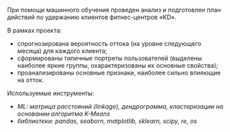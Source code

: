 При помощи машинного обучения проведен анализ и подготовлен план действий по удержанию клиентов фитнес-центров «KD». 

В рамках проекта:
* спрогнозирована вероятность оттока (на уровне следующего месяца) для каждого клиента; 
* сформированы типичные портреты пользователей (выделены наиболее яркие группы, охарактеризованы их основные свойства);
* проанализированы основные признаки, наиболее сильно влияющие на отток.

Используемые инструменты:
- *ML: матрица расстояний (linkage), дендрограмма, кластеризации на основании алгоритма K-Means*
- *библиотеки: pandas, seaborn, matplotlib, sklearn, scipy, re, os*
